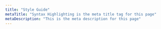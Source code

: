 ```yaml
---
title: "Style Guide"
metaTitle: "Syntax Highlighting is the meta title tag for this page"
metaDescription: "This is the meta description for this page"
---
```


